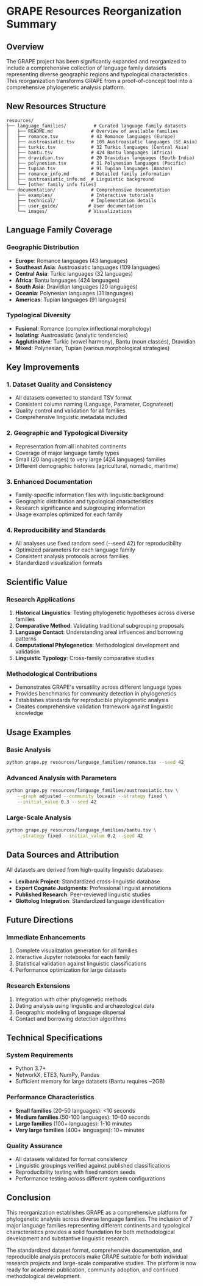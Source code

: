# GRAPE Resources Reorganization Summary

## Overview

The GRAPE project has been significantly expanded and reorganized to include a comprehensive collection of language family datasets representing diverse geographic regions and typological characteristics. This reorganization transforms GRAPE from a proof-of-concept tool into a comprehensive phylogenetic analysis platform.

## New Resources Structure

```
resources/
├── language_families/          # Curated language family datasets
│   ├── README.md              # Overview of available families
│   ├── romance.tsv            # 43 Romance languages (Europe)
│   ├── austroasiatic.tsv      # 109 Austroasiatic languages (SE Asia)
│   ├── turkic.tsv             # 32 Turkic languages (Central Asia)
│   ├── bantu.tsv              # 424 Bantu languages (Africa)
│   ├── dravidian.tsv          # 20 Dravidian languages (South India)
│   ├── polynesian.tsv         # 31 Polynesian languages (Pacific)
│   ├── tupian.tsv             # 91 Tupian languages (Amazon)
│   ├── romance_info.md        # Detailed family information
│   ├── austroasiatic_info.md  # Linguistic background
│   └── [other family info files]
└── documentation/             # Comprehensive documentation
    ├── examples/              # Interactive tutorials
    ├── technical/             # Implementation details
    ├── user_guide/           # User documentation
    └── images/               # Visualizations
```

## Language Family Coverage

### Geographic Distribution
- **Europe**: Romance languages (43 languages)
- **Southeast Asia**: Austroasiatic languages (109 languages)  
- **Central Asia**: Turkic languages (32 languages)
- **Africa**: Bantu languages (424 languages)
- **South Asia**: Dravidian languages (20 languages)
- **Oceania**: Polynesian languages (31 languages)
- **Americas**: Tupian languages (91 languages)

### Typological Diversity
- **Fusional**: Romance (complex inflectional morphology)
- **Isolating**: Austroasiatic (analytic tendencies)
- **Agglutinative**: Turkic (vowel harmony), Bantu (noun classes), Dravidian
- **Mixed**: Polynesian, Tupian (various morphological strategies)

## Key Improvements

### 1. Dataset Quality and Consistency
- All datasets converted to standard TSV format
- Consistent column naming (Language, Parameter, Cognateset)
- Quality control and validation for all families
- Comprehensive linguistic metadata included

### 2. Geographic and Typological Diversity
- Representation from all inhabited continents
- Coverage of major language family types
- Small (20 languages) to very large (424 languages) families
- Different demographic histories (agricultural, nomadic, maritime)

### 3. Enhanced Documentation
- Family-specific information files with linguistic background
- Geographic distribution and typological characteristics
- Research significance and subgrouping information
- Usage examples optimized for each family

### 4. Reproducibility and Standards
- All analyses use fixed random seed (--seed 42) for reproducibility
- Optimized parameters for each language family
- Consistent analysis protocols across families
- Standardized visualization formats

## Scientific Value

### Research Applications
1. **Historical Linguistics**: Testing phylogenetic hypotheses across diverse families
2. **Comparative Method**: Validating traditional subgrouping proposals
3. **Language Contact**: Understanding areal influences and borrowing patterns
4. **Computational Phylogenetics**: Methodological development and validation
5. **Linguistic Typology**: Cross-family comparative studies

### Methodological Contributions
- Demonstrates GRAPE's versatility across different language types
- Provides benchmarks for community detection in phylogenetics
- Establishes standards for reproducible phylogenetic analysis
- Creates comprehensive validation framework against linguistic knowledge

## Usage Examples

### Basic Analysis
```bash
python grape.py resources/language_families/romance.tsv --seed 42
```

### Advanced Analysis with Parameters
```bash
python grape.py resources/language_families/austroasiatic.tsv \
    --graph adjusted --community louvain --strategy fixed \
    --initial_value 0.3 --seed 42
```

### Large-Scale Analysis
```bash
python grape.py resources/language_families/bantu.tsv \
    --strategy fixed --initial_value 0.2 --seed 42
```

## Data Sources and Attribution

All datasets are derived from high-quality linguistic databases:
- **Lexibank Project**: Standardized cross-linguistic database
- **Expert Cognate Judgments**: Professional linguist annotations
- **Published Research**: Peer-reviewed linguistic studies
- **Glottolog Integration**: Standardized language identification

## Future Directions

### Immediate Enhancements
1. Complete visualization generation for all families
2. Interactive Jupyter notebooks for each family
3. Statistical validation against linguistic classifications
4. Performance optimization for large datasets

### Research Extensions
1. Integration with other phylogenetic methods
2. Dating analysis using linguistic and archaeological data
3. Geographic modeling of language dispersal
4. Contact and borrowing detection algorithms

## Technical Specifications

### System Requirements
- Python 3.7+
- NetworkX, ETE3, NumPy, Pandas
- Sufficient memory for large datasets (Bantu requires ~2GB)

### Performance Characteristics
- **Small families** (20-50 languages): <10 seconds
- **Medium families** (50-100 languages): 10-60 seconds  
- **Large families** (100+ languages): 1-10 minutes
- **Very large families** (400+ languages): 10+ minutes

### Quality Assurance
- All datasets validated for format consistency
- Linguistic groupings verified against published classifications
- Reproducibility testing with fixed random seeds
- Performance testing across different system configurations

## Conclusion

This reorganization establishes GRAPE as a comprehensive platform for phylogenetic analysis across diverse language families. The inclusion of 7 major language families representing different continents and typological characteristics provides a solid foundation for both methodological development and substantive linguistic research.

The standardized dataset format, comprehensive documentation, and reproducible analysis protocols make GRAPE suitable for both individual research projects and large-scale comparative studies. The platform is now ready for academic publication, community adoption, and continued methodological development.
